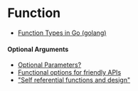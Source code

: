 # Function

* [Function Types in Go (golang)](http://jordanorelli.com/post/42369331748/function-types-in-go-golang)

#### Optional Arguments
* [Optional Parameters?](https://stackoverflow.com/questions/2032149/optional-parameters)
* [Functional options for friendly APIs](https://dave.cheney.net/2014/10/17/functional-options-for-friendly-apis)
* ["Self referential functions and design"](http://commandcenter.blogspot.com.au/2014/01/self-referential-functions-and-design.html)
